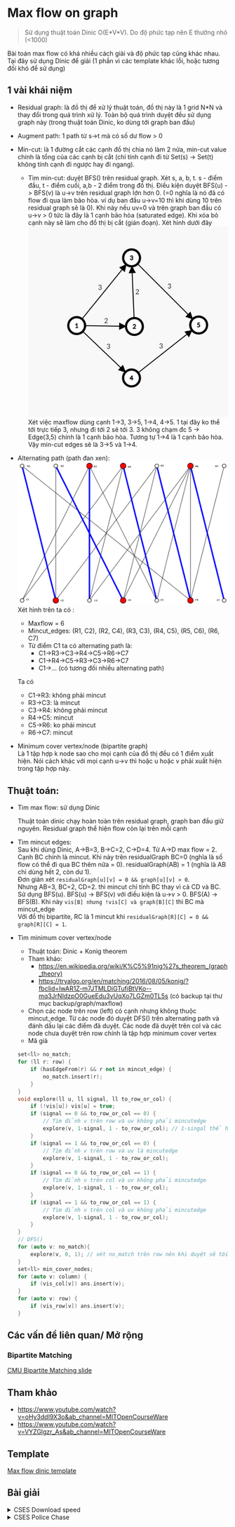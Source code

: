 # Max flow on graph
> Sử dụng thuật toán Dinic O(E\*V*V). Do độ phức tạp nên E thường nhỏ (<1000)

Bài toán max flow có khá nhiều cách giải và độ phức tạp cũng khác nhau. Tại đây sử dụng Dinic để giải (1 phần vì các template khác lỗi, hoặc tương đối khó để sử dụng)
## 1 vài khái niệm
* Residual graph: là đồ thị để xử lý thuật toán, đồ thị này là 1 grid N*N và thay đổi trong quá trình xử lý. Toàn bộ quá trình duyệt đều sử dụng graph này (trong thuật toán Dinic, ko dùng tới graph ban đầu)
* Augment path: 1 path từ s->t mà có số dư flow > 0
* Min-cut: là 1 đường cắt các cạnh đồ thị chia nó làm 2 nửa, min-cut value chính là tổng của các cạnh bị cắt (chỉ tính cạnh đi từ Set(s) -> Set(t) không tính cạnh đi ngược hay đi ngang). 
	* Tìm min-cut: duyệt BFS() trên residual graph. Xét s, a, b, t. s - điểm đầu, t - điểm cuối, a,b - 2 điểm trong đồ thị. Điều kiện duyệt BFS(u) -> BFS(v) là u->v trên residual graph lớn hơn 0. (=0 nghĩa là nó đã có flow đi qua làm bão hòa. ví dụ ban đầu u->v=10 thì khi dùng 10 trên residual graph sẽ là 0). Khi này nếu uv=0 và trên graph ban đầu có u->v > 0 tức là đây là 1 cạnh bão hòa (saturated edge). Khi xóa bỏ cạnh này sẽ làm cho đồ thị bị cắt (gián đoạn). Xét hình dưới đây ![max-flow-sample-1](images/max-flow-sample-1.png)
	Xét việc maxflow dùng cạnh 1->3, 3->5, 1->4, 4->5. 1 tại đây ko thể tới trực tiếp 3, nhưng đi tới 2 sẽ tới 3. 3 không chạm đc 5 -> Edge(3,5) chính là 1 cạnh bão hòa. Tương tự 1->4 là 1 cạnh bão hòa. Vậy min-cut edges sẽ là 3->5 và 1->4.
* Alternating path (path đan xen): 
![images/alternating-path.png](images/alternating-path.png)
Xét hình trên ta có :
	* Maxflow = 6
	* Mincut_edges: (R1, C2), (R2, C4), (R3, C3), (R4, C5), (R5, C6), (R6, C7)
	* Từ điểm C1 ta có alternating path là:
		* C1->R3->C3->R4->C5->R6->C7
		* C1->R4->C5->R3->C3->R6->C7
		* C1->... (có tương đối nhiều alternating path)

	Ta có
	* C1->R3: không phải mincut
	* R3->C3: là mincut
	* C3->R4: không phải mincut
	* R4->C5: mincut
	* C5->R6: ko phải mincut
	* R6->C7: mincut
* Minimum cover vertex/node (bipartite graph)  
	Là 1 tập hợp k node sao cho mọi cạnh của đồ thị đều có 1 điểm xuất hiện. Nói cách khác với mọi cạnh u->v thì hoặc u hoặc v phải xuất hiện trong tập hợp này.  
## Thuật toán:
* Tìm max flow: sử dụng Dinic

	Thuật toán dinic chạy hoàn toàn trên residual graph, graph ban đầu giữ nguyên. Residual graph thể hiện flow còn lại trên mỗi cạnh
* Tìm mincut edges:   
	Sau khi dùng Dinic, A->B=3, B->C=2, C->D=4. Từ A->D max flow = 2. Cạnh BC chính là mincut. Khi này trên residualGraph BC=0 (nghĩa là số flow có thể đi qua BC thêm nữa = 0). residualGraph(AB) = 1 (nghĩa là AB chỉ dùng hết 2, còn dư 1).   
	Đơn giản xét `residualGraph[u][v] = 0 && graph[u][v] > 0`.  
	Nhưng AB=3, BC=2, CD=2. thì mincut chỉ tính BC thay vì cả CD và BC. Sử dụng BFS(u). BFS(u) -> BFS(v) với điều kiện là u->v > 0. BFS(A) -> BFS(B). Khi này `vis[B] nhưng !vis[C] và graph[B][C]` thì BC mà mincut_edge  
	Với đồ thị bipartite, RC là 1 mincut khi `residualGraph[R][C] = 0 && graph[R][C] = 1`. 
* Tìm minimum cover vertex/node  
	* Thuật toán: Dinic + Konig theorem
	* Tham khảo: 
		* https://en.wikipedia.org/wiki/K%C5%91nig%27s_theorem_(graph_theory)
		* https://tryalgo.org/en/matching/2016/08/05/konig/?fbclid=IwAR1Z-m7JTMLDiGTufiBtVKo--mq3JrNIdzpO0GueEdu3yUqXo7LGZm0TL5s (có backup tại thư mục backup/graph/maxflow)
	* Chọn các node trên row (left) có cạnh nhưng không thuộc mincut_edge. Từ các node đó duyệt DFS() trên alternating path và đánh dấu lại các điểm đã duyệt. Các node đã duyệt trên col và các node chưa duyệt trên row chính là tập hợp minimum cover vertex
	* Mã giả
	```c++
	set<ll> no_match;
	for (ll r: row) {
		if (hasEdgeFrom(r) && r not in mincut_edge) {
			no_match.insert(r);
		}
	}
	void explore(ll u, ll signal, ll to_row_or_col) {
		if (!vis[u]) vis[u] = true;
		if (signal == 0 && to_row_or_col == 0) {
			// Tìm đỉnh v trên row và uv không phải mincutedge
			explore(v, 1-signal, 1 - to_row_or_col); // 1-singal thể hiện cạnh mincut đan xen với cạnh thường (alternating), 1-to_row_or_col thể hiện đỉnh từ row nối với col rồi đỉnh từ col nối tới row
		}
		if (signal == 1 && to_row_or_col == 0) {
			// Tìm đỉnh v trên row và uv là mincutedge
			explore(v, 1-signal, 1 - to_row_or_col);
		}
		if (signal == 0 && to_row_or_col == 1) {
			// Tìm đỉnh v trên col và uv không phải mincutedge
			explore(v, 1-signal, 1 - to_row_or_col);
		}
		if (signal == 1 && to_row_or_col == 1) {
			// Tìm đỉnh v trên col và uv không phải mincutedge
			explore(v, 1-signal, 1 - to_row_or_col);
		}	
	}
	// DFS()
	for (auto v: no_match){
		explore(v, 0, 1); // xét no_match trên row nên khi duyệt sẽ tới col đầu tiên nên to_row_or_col = 1 (to_row = 0, to_col = 1). signal thể hiện việc tìm cạnh mincut (1) hay cạnh thường (0)
	}
	set<ll> min_cover_nodes;
	for (auto v: column) {
		if (vis_col[v]) ans.insert(v);
	}
	for (auto v: row) {
		if (vis_row[v]) ans.insert(v);
	}
	```
## Các vấn đề liên quan/ Mở rộng

### Bipartite Matching
[CMU Bipartite Matching slide](https://www.cs.cmu.edu/~ckingsf/bioinfo-lectures/matching.pdf)
## Tham khảo

* https://www.youtube.com/watch?v=oHy3ddI9X3o&ab_channel=MITOpenCourseWare
* https://www.youtube.com/watch?v=VYZGlgzr_As&ab_channel=MITOpenCourseWare
## Template
[Max flow dinic template](https://github.com/conlacda/noteforprofessionals/blob/master/language/C%2B%2B/snippet/graph-dinic-max_flow.sublime-snippet)
## Bài giải

<details>
  <summary>CSES Download speed</summary>
  
```c++
// https://cses.fi/problemset/task/1694/
#include <bits/stdc++.h>
 
using namespace std;
 
typedef long long ll;
 
#ifdef DEBUG
#include "debug.cpp"
#else
#define dbg(...)
#endif
/*
** Dinic's algorithm for maximum flow problem
** Explain video: https://www.youtube.com/watch?v=duKIzgJQ1w8&ab_channel=FitCoder
** Reference: https://github.com/fit-coder/fitcoderyoutube/blob/master/graph/dinic_algorithm.cpp
** Graph Playlist: https://youtube.com/playlist?list=PLFj4kIJmwGu3m30HfYDDufr3PZBfyngr0
*/
class Dinic_Maxflow{
private:
	ll n;
	vector<vector<ll>> graph;
	vector<vector<ll>> residualGraph;
	vector<ll> level, count_;
public:
	Dinic_Maxflow(vector<vector<ll>> graph){
		this->graph = graph;
		this->n = graph.size();
		level.resize(n, -1);
		count_.resize(n, 0);
		this->residualGraph = graph;
	}
	bool bfs(ll source, ll sink) // on residualGraph
	{
	    fill(level.begin(), level.end(), -1);
	    level[source] = 0;
	    
	    queue<ll> q;
	    q.push(source);
	 
	    while (!q.empty())
	    {
	        ll u = q.front();
	        q.pop();
	        for (ll v=0; v < n; v++)
	        {
	            if (u != v && residualGraph[u][v] > 0 && level[v] < 0)
	            {
	                // Level of current vertex is level of parent + 1
	                level[v] = level[u] + 1;
	                q.push(v);
	            }
	        }
	    }
	    // IF we can not reach to the sink we
	    // return false else true
	    return level[sink] < 0 ? false : true ;
	}
	ll sendFlow(ll u, ll sink, ll flow){ // on residualGraph
	    // Sink reached
	    if (u == sink)
	        return flow;
	 
	    if (count_[u] == (ll) residualGraph[u].size())
	        return 0;
	 
	    // Traverse all adjacent edges one-by-one.
	    for (ll v=0; v < n; v++)
	    {
	        if (residualGraph[u][v] > 0)
	        {
	            count_[u]++;
	            if (level[v] == level[u]+1)
	            {
	                // find minimum flow from u to sink
	                ll curr_flow = min(flow, residualGraph[u][v]);
	 
	                ll min_cap = sendFlow(v, sink, curr_flow);
	                if (min_cap > 0){
	                    residualGraph[u][v] -= min_cap;
	                    residualGraph[v][u] += min_cap;
	                    return min_cap;
	                }
	            }
	        }
	    }
	    return 0;
	}
 
	ll max_flow(ll source, ll sink){
	    if (source == sink)
	        return -1;
	 
	    ll max_flow = 0;
	    residualGraph = graph;
	 
	    // Augment the flow while there is path from source to sink
	    while (bfs(source, sink) == true){
	        // store how many neighbors are visited
	        fill(count_.begin(), count_.end(), 0);
	 
	        // while flow is not zero in graph from source to sink
	        while (ll flow = sendFlow(source, sink, LLONG_MAX))
	            max_flow += flow;
	    }
	    return max_flow;
	}
};
/*
Thuật toán này copy nên mình ko hiểu về cách nó hoạt động. Lưu ý graph là 1 bảng n*n nên n thường khá nhỏ <= 1000
vector<vector<ll>> graph(n, vector<ll> (n, 0));
graph[u][v] = c; // += c nếu nó cho phép u->v có nhiều đường
Dinic_Maxflow dinic(graph);
cout << dinic.max_flow(start, end);
*/
int main()
{
	ios::sync_with_stdio(0);
	cin.tie(0);
    #ifdef DEBUG
        freopen("inp.txt", "r", stdin);
		freopen("out.txt", "w", stdout);
    #endif
	ll n, q; cin >> n>> q;
	vector<vector<ll>> graph(n, vector<ll> (n, 0));
	for (ll i=0;i<q;i++){
		ll u, v, c;
		cin >> u>> v>> c; u--; v--;
		graph[u][v] += c;
	}
	Dinic_Maxflow dinic(graph);
	cout << dinic.max_flow(0, n-1);
    return 0;
}
```
</details>

<details>
  <summary>CSES Police Chase</summary>
  
```c++
//https://cses.fi/problemset/task/1695/
#include <bits/stdc++.h>
 
using namespace std;
 
typedef long long ll;
 
#ifdef DEBUG
#include "debug.cpp"
#else
#define dbg(...)
#endif
/*
** Dinic's algorithm for maximum flow problem
** Explain video: https://www.youtube.com/watch?v=duKIzgJQ1w8&ab_channel=FitCoder
** Reference: https://github.com/fit-coder/fitcoderyoutube/blob/master/graph/dinic_algorithm.cpp
** Graph Playlist: https://youtube.com/playlist?list=PLFj4kIJmwGu3m30HfYDDufr3PZBfyngr0
*/
class Dinic_Maxflow{
private:
	ll n;
	vector<vector<ll>> graph;
	vector<vector<ll>> residualGraph;
	vector<ll> level, count_;
public:
	Dinic_Maxflow(vector<vector<ll>> graph){
		this->graph = graph;
		this->n = graph.size();
		level.resize(n, -1);
		count_.resize(n, 0);
	}
	bool bfs(ll source, ll sink) // on residualGraph
	{
	    fill(level.begin(), level.end(), -1);
	    level[source] = 0;
	    
	    queue<ll> q;
	    q.push(source);
	 
	    while (!q.empty())
	    {
	        ll u = q.front();
	        q.pop();
	        for (ll v=0; v < n; v++)
	        {
	            if (u != v && residualGraph[u][v] > 0 && level[v] < 0)
	            {
	                // Level of current vertex is level of parent + 1
	                level[v] = level[u] + 1;
	                q.push(v);
	            }
	        }
	    }
	    // IF we can not reach to the sink we
	    // return false else true
	    return level[sink] < 0 ? false : true ;
	}

	ll sendFlow(ll u, ll sink, ll flow){ // on residualGraph
	    // Sink reached
	    if (u == sink)
	        return flow;
	 
	    if (count_[u] == (ll) residualGraph[u].size())
	        return 0;
	 
	    // Traverse all adjacent edges one-by-one.
	    for (ll v=0; v < n; v++)
	    {
	        if (residualGraph[u][v] > 0)
	        {
	            count_[u]++;
	            if (level[v] == level[u]+1)
	            {
	                // find minimum flow from u to sink
	                ll curr_flow = min(flow, residualGraph[u][v]);
	 
	                ll min_cap = sendFlow(v, sink, curr_flow);
	                if (min_cap > 0){
	                    residualGraph[u][v] -= min_cap;
	                    residualGraph[v][u] += min_cap;
	                    return min_cap;
	                }
	            }
	        }
	    }
	    return 0;
	}

	vector<pair<ll, ll>> mincut_edges;
	ll max_flow(ll source, ll sink){
	    if (source == sink)
	        return -1;
	 
	    ll max_flow = 0;
	    residualGraph = graph;
	 
	    // Augment the flow while there is path from source to sink
	    while (bfs(source, sink) == true){
	        // store how many neighbors are visited
	        fill(count_.begin(), count_.end(), 0);
	 
	        // while flow is not zero in graph from source to sink
	        while (ll flow = sendFlow(source, sink, LLONG_MAX))
	            max_flow += flow;
	    }
	    /* Lấy ra min-cut edges - min-cut là cạnh mà khi cắt nó sẽ làm gián đoạn max-flow, là đoạn có weight nhỏ nhất trên augment path chứa nó
		* Dùng BFS() duyệt từ start. Điều kiện BFS(u) -> BFS(v) là weight(uv) tại residualGraph > 0. 
		* a->b = 3 b->c =2 c->d = 4. -> maxflow = 2 và tại residual graph a->b = 1, b->c = 0, c->d = 2. b->a=1, d->c=2. -> bc là min-cut
		* u->v nếu visited[u] = true. visited[v] = false. graph[u][v] > 0 thì nghĩa là cạnh uv ban đầu có nhưng đã sử dụng tạo ra max flow làm cho v ko tới được từ u
		* Chính vì thế uv chính là 1 mincut. Nói cách khác "Nếu đồ thị ban đầu có cạnh A->B trong đó A tới được, B không thì AB là min-cut edge"
	    * NẾU KHÔNG DÙNG MINCUT_EDGES THÌ XÓA ĐOẠN TỪ ĐÂY XUỐNG DƯỚI, MAX_FLOW VẪN ĐƯỢC TRẢ VỀ
 	    */
	    mincut_edges.resize(0);
	    vector<bool> vis(this->n, false);
	    queue<ll> Q;
	    Q.push(source); vis[source] = true;
	    while (!Q.empty()){
	    	ll p = Q.front();
	    	Q.pop();
	    	for (ll v=0; v<n;v++){
	    		if (residualGraph[p][v] > 0 && !vis[v]){
	    			Q.push(v); vis[v] = true;
	    		}
	    	}
	    }
	    for (ll i = 0;i<n;i++){
	    	for (ll j =0;j<n;j++){
	    		if (graph[i][j] > 0 && vis[i] && !vis[j]){
	    			mincut_edges.push_back({i, j});
	    		}
	    	}
	    }
	    return max_flow;
	}
};
/*
Thuật toán này copy nên mình ko hiểu về cách nó hoạt động. Lưu ý graph là 1 bảng n*n nên n thường khá nhỏ <= 1000
vector<vector<ll>> graph(n, vector<ll> (n, 0));
graph[u][v] = c; // += c nếu nó cho phép u->v có nhiều đường
Dinic_Maxflow dinic(graph);
cout << dinic.max_flow(0, n-1);
dbg(dinic.mincut_edges);
*/
int main()
{
	ios::sync_with_stdio(0);
	cin.tie(0);
    #ifdef DEBUG
        freopen("inp.txt", "r", stdin);
		freopen("out.txt", "w", stdout);
    #endif
	ll n, q; cin >> n>> q;
	vector<vector<ll>> graph(n, vector<ll> (n, 0));
	for (ll i=0;i<q;i++){
		ll u, v, c=1;
		cin >> u>> v; u--; v--;
		graph[u][v] = c;
		graph[v][u] = c;
	}
	Dinic_Maxflow dinic(graph);
	dinic.max_flow(0, n-1);
	cout << dinic.mincut_edges.size()<<'\n';
	for (auto v: dinic.mincut_edges){
		cout << v.first+1<< ' '<<v.second+1<<'\n';
	}
    return 0;
}
```
</details>
